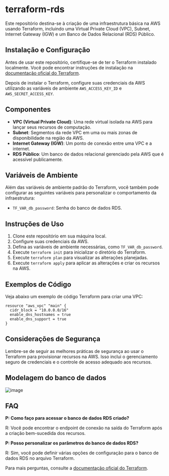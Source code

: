 # terraform-rds

Este repositório destina-se à criação de uma infraestrutura básica na AWS usando Terraform, incluindo uma Virtual Private Cloud (VPC), Subnet, Internet Gateway (IGW) e um Banco de Dados Relacional (RDS) Público.

## Instalação e Configuração

Antes de usar este repositório, certifique-se de ter o Terraform instalado localmente. Você pode encontrar instruções de instalação na [documentação oficial do Terraform](https://learn.hashicorp.com/tutorials/terraform/install-cli).

Depois de instalar o Terraform, configure suas credenciais da AWS utilizando as variáveis de ambiente `AWS_ACCESS_KEY_ID` e `AWS_SECRET_ACCESS_KEY`.

## Componentes

- **VPC (Virtual Private Cloud)**: Uma rede virtual isolada na AWS para lançar seus recursos de computação.
- **Subnet**: Segmentos da rede VPC em uma ou mais zonas de disponibilidade na região da AWS.
- **Internet Gateway (IGW)**: Um ponto de conexão entre uma VPC e a internet.
- **RDS Público**: Um banco de dados relacional gerenciado pela AWS que é acessível publicamente.

## Variáveis de Ambiente

Além das variáveis de ambiente padrão do Terraform, você também pode configurar as seguintes variáveis para personalizar o comportamento da infraestrutura:

- `TF_VAR_db_password`: Senha do banco de dados RDS.

## Instruções de Uso

1. Clone este repositório em sua máquina local.
2. Configure suas credenciais da AWS.
3. Defina as variáveis de ambiente necessárias, como `TF_VAR_db_password`.
4. Execute `terraform init` para inicializar o diretório do Terraform.
5. Execute `terraform plan` para visualizar as alterações planejadas.
6. Execute `terraform apply` para aplicar as alterações e criar os recursos na AWS.

## Exemplos de Código

Veja abaixo um exemplo de código Terraform para criar uma VPC:

```hcl
resource "aws_vpc" "main" {
  cidr_block = "10.0.0.0/16"
  enable_dns_hostnames = true
  enable_dns_support = true
}
```

## Considerações de Segurança

Lembre-se de seguir as melhores práticas de segurança ao usar o Terraform para provisionar recursos na AWS. Isso inclui o gerenciamento seguro de credenciais e o controle de acesso adequado aos recursos.

## Modelagem do banco de dados
![image](https://github.com/Food-fusion-Fiap/terraform-rds/assets/71785908/b613d8a6-fe0c-497a-8ccd-6e2bd4526911)

## FAQ

**P: Como faço para acessar o banco de dados RDS criado?**

R: Você pode encontrar o endpoint de conexão na saída do Terraform após a criação bem-sucedida dos recursos.

**P: Posso personalizar os parâmetros do banco de dados RDS?**

R: Sim, você pode definir várias opções de configuração para o banco de dados RDS no arquivo Terraform.

Para mais perguntas, consulte a [documentação oficial do Terraform](https://www.terraform.io/docs/index.html).
